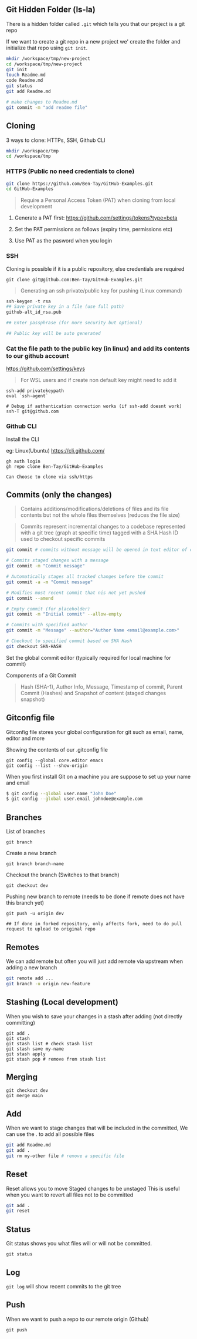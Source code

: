 ## Git Hidden Folder (ls-la)

There is a hidden folder called `.git` which tells you that our project is a git repo 

If we want to create a git repo in a new project we' create the folder and initialize that repo using `git init`.

```sh
mkdir /workspace/tmp/new-project
cd /workspace/tmp/new-project
git init
touch Readme.md 
code Readme.md 
git status
git add Readme.md

# make changes to Readme.md
git commit -m "add readme file"
```

## Cloning 
3 ways to clone: HTTPs, SSH, Github CLI

```sh
mkdir /workspace/tmp
cd /workspace/tmp
```

### HTTPS (Public no need credentials to clone)
```sh
git clone https://github.com/Ben-Tay/GitHub-Examples.git
cd GitHub-Examples
```
 
> Require a Personal Access Token (PAT)
when cloning from local development

1. Generate a PAT first:
https://github.com/settings/tokens?type=beta

2. Set the PAT permissions as follows (expiry time, permissions etc)
3. Use PAT as the pasword when you login

### SSH 
Cloning is possible if it is a public repository, else credentials are required 

```ssh
git clone git@github.com:Ben-Tay/GitHub-Examples.git
```
> Generating an ssh private/public key for pushing (Linux command)
```s
ssh-keygen -t rsa
## Save private key in a file (use full path)
github-alt_id_rsa.pub

## Enter passphrase (for more security but optional)

## Public key will be auto generated 
```
### Cat the file path to the public key (in linux) and add its contents to our github account
https://github.com/settings/keys

> For WSL users and if create non default key might need to add it 
```
ssh-add privatekeypath
eval `ssh-agent`

# Debug if authentication connection works (if ssh-add doesnt work)
ssh-T git@github.com 
```

### Github CLI
Install the CLI 

eg: Linux(Ubuntu)
https://cli.github.com/

```
gh auth login
gh repo clone Ben-Tay/GitHub-Examples

Can Choose to clone via ssh/https
```

## Commits (only the changes)
> Contains additions/modifications/deletions of files and its file contents but not the whole files themselves (reduces the file size)

> Commits represent incremental changes to a codebase represented with a git tree (graph at specific time) tagged with a SHA Hash ID used to checkout specific commits
```sh
git commit # commits without message will be opened in text editor of choice

# Commits staged changes with a message
git commit -m "Commit message"

# Automatically stages all tracked changes before the commit 
git commit -a -m "Commit message"

# Modifies most recent commit that nis not yet pushed
git commit --amend

# Empty commit (for placeholder)
git commit -m "Initial commit" --allow-empty

# Commits with specified author
git commit -m "Message" --author="Author Name <email@example.com>"

# Checkout to specified commit based on SHA Hash
git checkout SHA-HASH
```
Set the global commit editor (typically required for local machine for commit)

Components of a Git Commit
> Hash (SHA-1), Author Info, Message, Timestamp of commit, Parent Commit (Hashes) and Snapshot of content (staged changes snapshot)
## Gitconfig file

Gitconfig file stores your global configuration for git such as email, name, editor and more 

Showing the contents of our .gitconfig file
```
git config --global core.editor emacs
git config --list --show-origin
```

When you first install Git on a machine you are suppose to set up your name and email

```sh
$ git config --global user.name "John Doe"
$ git config --global user.email johndoe@example.com
```

## Branches
List of branches
```
git branch 
```

Create a new branch

```
git branch branch-name
```

Checkout the branch (Switches to that branch)

```
git checkout dev
```

Pushing new branch to remote (needs to be done if remote does not have this branch yet)

```
git push -u origin dev

## If done in forked repository, only affects fork, need to do pull request to upload to original repo
```

## Remotes
We can add remote but often you will just add remote via upstream when adding a new branch

```sh
git remote add ...
git branch -u origin new-feature
```

## Stashing (Local development)
When you wish to save your changes in a stash after adding (not directly committing)
```
git add .
git stash
git stash list # check stash list
git stash save my-name 
git stash apply 
git stash pop # remove from stash list
```

## Merging
```
git checkout dev
git merge main
```

## Add 
When we want to stage changes that will be included in the committed, 
We can use the . to add all possible files

```sh
git add Readme.md
git add .
git rm my-other file # remove a specific file
``` 
## Reset
Reset allows you to move Staged changes to be unstaged
This is useful when you want to revert all files not to be committed 

```sh 
git add . 
git reset
```

## Status
Git status shows you what files will or will not be committed.

```
git status
```

## Log
`git log` will show recent commits to the git tree

## Push
When we want to push a repo to our remote origin (Github)

```
git push 
```




